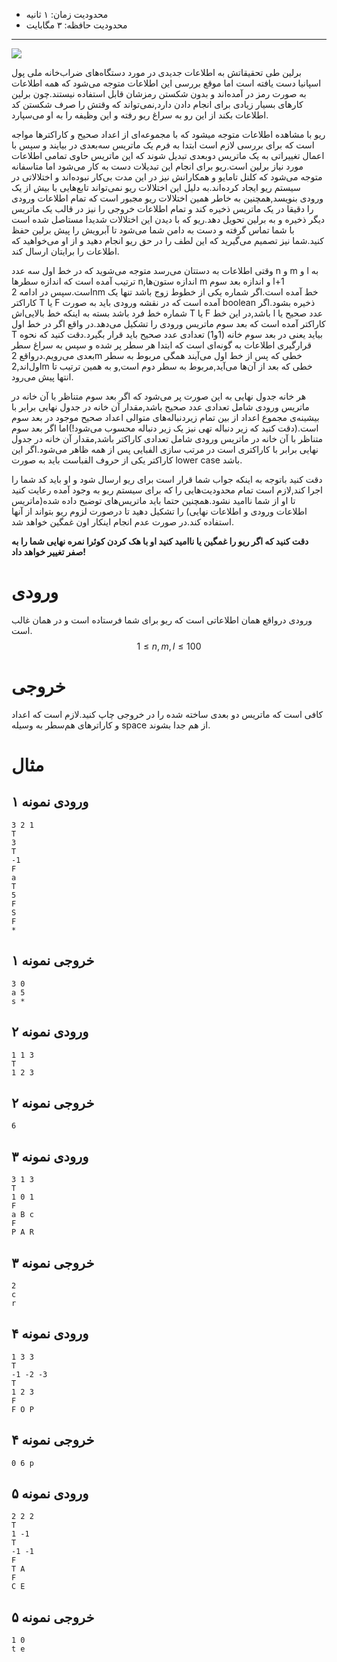 + محدودیت زمان: ۱ ثانیه
+ محدودیت حافظه: ۳ مگابایت

----------
![](http://bayanbox.ir/download/8411831533915180365/vlcsnap-2020-11-29-13h39m10s178.png)

برلین طی تحقیقاتش به اطلاعات جدیدی در مورد دستگاه‌های ضراب‌خانه ملی پول اسپانیا دست یافته است اما موقع بررسی این اطلاعات متوجه می‌شود که همه اطلاعات به صورت رمز در آمده‌اند و بدون شکستن رمزشان قابل استفاده نیستند.چون برلین کارهای بسیار زیادی برای انجام دادن دارد,نمی‌تواند که وقتش را صرف شکستن کد اطلاعات بکند از این رو به سراغ ریو رفته و این وظیفه را به او می‌سپارد.

ریو با مشاهده اطلاعات متوجه میشود که با مجموعه‌ای از اعداد صحیح و کاراکترها مواجه است که برای بررسی لازم است ابتدا به فرم یک ماتریس سه‌بعدی در بیایند و سپس با اعمال تغییراتی به یک ماتریس دو‌بعدی تبدیل شوند که این ماتریس حاوی تمامی اطلاعات مورد نیاز برلین است.ریو برای انجام این تبدیلات دست به کار می‌شود اما متاسفانه متوجه می‌شود که کلنل تامایو و همکارانش نیز در این مدت بی‌کار نبوده‌اند و اختلالاتی در سیستم ریو ایجاد کرده‌اند.به دلیل این اختلالات ریو نمی‌تواند تابع‌هایی با بیش از یک ورودی بنویسد,همچنین به خاطر همین اختلالات ریو مجبور است که تمام اطلاعات ورودی را دقیقا در یک ماتریس ذخیره کند و تمام اطلاعات خروجی را نیز در قالب یک ماتریس دیگر ذخیره و به برلین تحویل دهد.ریو که با دیدن این اختلالات شدیدا مستاصل شده است با شما تماس گرفته و دست به دامن شما می‌شود تا آبرویش را پیش برلین حفظ کنید.شما نیز تصمیم می‌گیرید که این لطف را در حق ریو انجام دهید و از او می‌خواهید که اطلاعات را برایتان ارسال کند.

وقتی اطلاعات به دستتان می‌رسد متوجه می‌شوید که در خط اول سه عدد n و m  و l به ترتیب آمده است که اندازه سطرها n,اندازه ستون‌ها m و اندازه بعد سوم l+1 است.سپس در ادامه 2nm خط آمده است.اگر شماره یکی از خطوط زوج باشد تنها یک کاراکتر T یا F آمده است که در نقشه ورودی باید به صورت boolean ذخیره بشود.اگر شماره خط فرد باشد بسته به اینکه خط بالایی‌اش T  یا F باشد,در این خط l عدد صحیح یا کاراکتر آمده است که بعد سوم ماتریس ورودی را تشکیل می‌دهد.در واقع اگر در خط اول T بیاید یعنی در بعد سوم خانه (1و1) تعدادی عدد صحیح باید قرار بگیرد.دقت کنید که نحوه قرارگیری اطلاعات به گونه‌ای است که ابتدا هر سطر پر شده و سپس به سراغ سطر بعدی می‌رویم.درواقع 2m خطی که پس از خط اول می‌آیند همگی مربوط به سطر اول‌اند,2m خطی که بعد از آن‌ها می‌آید,مربوط به سطر دوم است,و به همین ترتیب تا انتها پیش می‌رود.

هر خانه جدول نهایی به این صورت پر می‌شود که اگر بعد سوم متناظر با آن خانه در ماتریس ورودی شامل تعدادی عدد صحیح باشد,مقدار آن خانه در جدول نهایی برابر با بیشینه‌ی مجموع اعداد از بین تمام زیر‌دنباله‌های متوالی اعداد صحیح موجود در بعد سوم است.(دقت کنید که زیر دنباله تهی نیز یک زیر دنباله محسوب می‌شود!)اما اگر بعد سوم متناظر با آن خانه در ماتریس ورودی شامل تعدادی کاراکتر باشد,مقدار آن خانه در جدول نهایی برابر با کاراکتری است در مرتب سازی الفبایی پس از همه ظاهر می‌شود.اگر این کاراکتر یکی از حروف الفباست باید به صورت lower case باشد.

دقت کنید باتوجه به اینکه جواب شما قرار است برای ریو ارسال شود و او باید کد شما را اجرا کند,لازم است تمام محدودیت‌هایی را که برای سیستم ریو به وجود آمده رعایت کنید تا او از شما ناامید نشود.همچنین حتما باید ماتریس‌های توضیح داده شده(ماتریس اطلاعات ورودی و اطلاعات نهایی) را تشکیل دهید تا درصورت لزوم ریو بتواند از آنها استفاده کند.در صورت عدم انجام اینکار اون غمگین خواهد شد.

 **دقت کنید که اگر ریو را غمگین یا ناامید کنید او با هک کردن کوئرا نمره نهایی شما را به صفر تغییر خواهد داد!**

# ورودی

ورودی درواقع همان اطلاعاتی است که ریو برای شما فرستاده است و در همان غالب است.
$$1 \le n, m, l \le 100$$

# خروجی

کافی است که ماتریس دو بعدی ساخته شده را در خروجی چاپ کنید.لازم است که اعداد و کاراترهای هم‌سطر به وسیله space از هم جدا بشوند.

# مثال

## ورودی نمونه ۱

```
3 2 1
T
3
T
-1
F
a
T
5
F
S
F
*
```

## خروجی نمونه ۱

```
3 0
a 5
s *
```

## ورودی نمونه ۲
```
1 1 3
T
1 2 3
```

## خروجی نمونه ۲
```
6
```

## ورودی نمونه ۳

```
3 1 3
T
1 0 1
F
a B c
F
P A R
```

## خروجی نمونه ۳

```
2 
c 
r
```

## ورودی نمونه ۴

```
1 3 3
T
-1 -2 -3
T
1 2 3
F
F O P
```

## خروجی نمونه ۴

```
0 6 p
```

## ورودی نمونه ۵

```
2 2 2
T
1 -1
T
-1 -1
F
T A
F
C E
```

## خروجی نمونه ۵

```
1 0 
t e
```